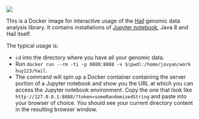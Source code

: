 ![](https://github.com/huy-nguyen/docker-hail/workflows/.github/workflows/dockerimage.yml/badge.svg)

This is a Docker image for interactive usage of the [Hail](https://hail.is/) genomic data analysis library.
It contains installations of [Jupyter notebook](https://jupyter.org/), Java 8 and Hail itself.

The typical usage is:
- `cd` into the directory where you have all your genomic data.
- Run `docker run --rm -ti -p 8888:8888 -v $(pwd):/home/jovyan/work huy123/hail`.
- The command will spin up a Docker container containing the server portion of a Jupyter notebook and show you the URL at which you can access the Jupyter notebook environment.
Copy the one that look like `http://127.0.0.1:8888/?token=someRandomizedString` and paste into your browser of choice.
You should see your current directory content in the resulting browser window.

